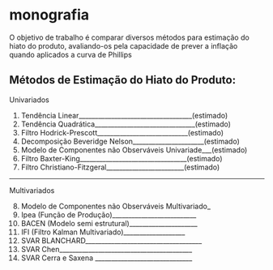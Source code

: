 # monografia

O objetivo de trabalho é comparar diversos métodos para estimação do hiato do produto, avaliando-os pela capacidade de prever a inflação quando aplicados a curva de Phillips

## Métodos de Estimação do Hiato do Produto:

Univariados

1. Tendência Linear___________________________________(estimado)
2. Tendência Quadrática_______________________________(estimado)
3. Filtro Hodrick-Prescott____________________________(estimado)
4. Decomposição Beveridge Nelson______________________(estimado)
5. Modelo de Componentes não Observáveis Univariade___(estimado)
6. Filtro Baxter-King_________________________________(estimado)
7. Filtro Christiano-Fitzgeral________________________(estimado)

----------------------------------------------------------------
Multivariados 

8. Modelo de Componentes não Observáveis Multivariado_
7. Ipea (Função de Produção)__________________________
9. BACEN (Modelo semi estrutural)_____________________
9. IFI (Filtro Kalman Multivariado)___________________
10. SVAR BLANCHARD____________________________________
11. SVAR Chen_________________________________________
12. SVAR Cerra e Saxena ______________________________

